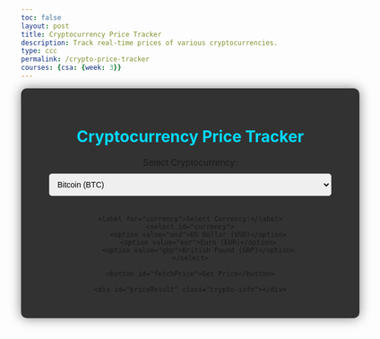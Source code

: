 ```yaml
---
toc: false
layout: post
title: Cryptocurrency Price Tracker
description: Track real-time prices of various cryptocurrencies.
type: ccc
permalink: /crypto-price-tracker
courses: {csa: {week: 3}}
---
```


<style>
    .crypto-container {
        background: rgba(0, 0, 0, 0.8);
        padding: 30px 50px;
        border-radius: 10px;
        box-shadow: 0 0 20px rgba(0, 0, 0, 0.5);
        width: 100%;
        max-width: 600px;
        text-align: center;
    }
    h2 {
        margin-bottom: 20px;
        font-size: 2em;
        color: #00d9ff;
    }
    label {
        font-size: 1.1em;
        margin-top: 10px;
        display: block;
    }
    select, input {
        width: 100%;
        padding: 10px;
        margin-top: 10px;
        margin-bottom: 20px;
        border-radius: 5px;
        border: 1px solid #ccc;
        font-size: 1em;
    }
    button {
        padding: 10px 20px;
        border: none;
        background: #00d9ff;
        color: #333;
        border-radius: 5px;
        cursor: pointer;
        font-size: 1.1em;
        transition: background 0.3s;
    }
    button:hover {
        background: #00b5cc;
    }
    .crypto-info {
        margin-top: 20px;
        font-size: 1.2em;
    }
</style>

<div class="crypto-container">
    <h2>Cryptocurrency Price Tracker</h2>
    <label for="crypto">Select Cryptocurrency:</label>
    <select id="crypto">
        <option value="bitcoin">Bitcoin (BTC)</option>
        <option value="ethereum">Ethereum (ETH)</option>
        <option value="litecoin">Litecoin (LTC)</option>
    </select>

    <label for="currency">Select Currency:</label>
    <select id="currency">
        <option value="usd">US Dollar (USD)</option>
        <option value="eur">Euro (EUR)</option>
        <option value="gbp">British Pound (GBP)</option>
    </select>

    <button id="fetchPrice">Get Price</button>

    <div id="priceResult" class="crypto-info"></div>
</div>

<script>
    document.getElementById("fetchPrice").onclick = function() {
        const crypto = document.getElementById("crypto").value;
        const currency = document.getElementById("currency").value;

        const apiUrl = `https://api.coingecko.com/api/v3/simple/price?ids=${crypto}&vs_currencies=${currency}`;

        fetch(apiUrl)
            .then(response => response.json())
            .then(data => {
                const price = data[crypto][currency];
                document.getElementById("priceResult").innerHTML = `
                    <p>The current price of <strong>${crypto}</strong> in <strong>${currency.toUpperCase()}</strong> is: 
                    <span style="font-size: 1.5em; color: #00ff00;">${price}</span></p>
                `;
            })
            .catch(error => {
                console.error("Error fetching cryptocurrency data:", error);
                document.getElementById("priceResult").textContent = "Failed to fetch the price. Please try again later.";
            });
    };
</script>
